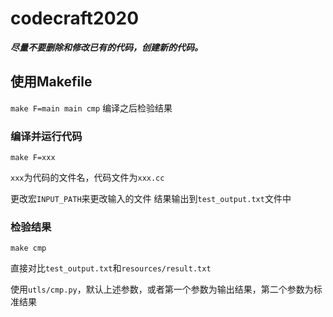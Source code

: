 # codecraft2020

***尽量不要删除和修改已有的代码，创建新的代码。***

## 使用Makefile

`make F=main main cmp` 编译之后检验结果

### 编译并运行代码

`make F=xxx`

`xxx`为代码的文件名，代码文件为`xxx.cc`

更改宏`INPUT_PATH`来更改输入的文件
结果输出到`test_output.txt`文件中

### 检验结果

`make cmp`

直接对比`test_output.txt`和`resources/result.txt`

使用`utls/cmp.py`，默认上述参数，或者第一个参数为输出结果，第二个参数为标准结果

